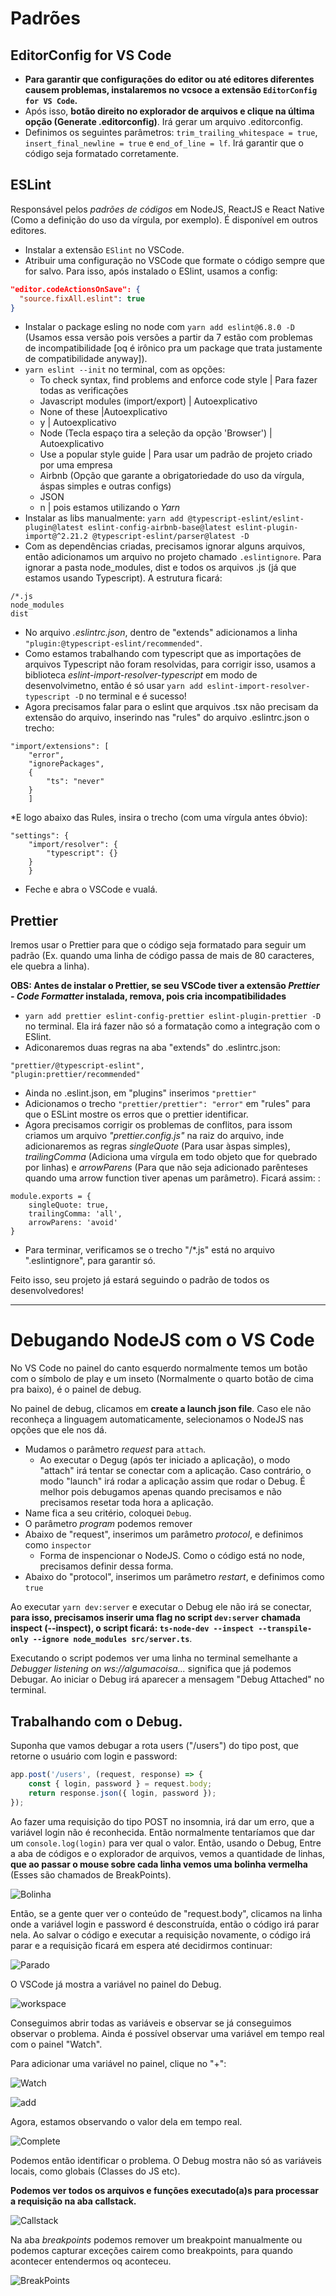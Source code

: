 # Padrões

## EditorConfig for VS Code

* **Para garantir que configurações do editor ou até editores diferentes causem problemas, instalaremos no vcsoce a extensão `EditorConfig for VS Code`.**
* Após isso, **botão direito no explorador de arquivos e clique na última opção (Generate .editorconfig)**. Irá gerar um arquivo .editorconfig.
* Definimos os seguintes parâmetros: `trim_trailing_whitespace = true`, `insert_final_newline = true` e `end_of_line = lf`. Irá garantir que o código seja formatado corretamente.

## ESLint


Responsável pelos *padrões de códigos* em NodeJS, ReactJS e React Native (Como a definição do uso da vírgula, por exemplo). É disponível em outros editores.


* Instalar a extensão `ESlint` no VSCode.
* Atribuir uma configuração no VSCode que formate o código sempre que for salvo. Para isso, após instalado o ESlint, usamos a config:
```json
"editor.codeActionsOnSave": {
  "source.fixAll.eslint": true
}
```
* Instalar o package esling no node com `yarn add eslint@6.8.0 -D` (Usamos essa versão pois versões a partir da 7 estão com problemas de incompatibilidade [oq é irônico pra um package que trata justamente de compatibilidade anyway]).
* `yarn eslint --init` no terminal, com as opções:
  * To check syntax, find problems and enforce code style | Para fazer todas as verificações
  * Javascript modules (import/export) | Autoexplicativo
  * None of these |Autoexplicativo
  * y | Autoexplicativo
  * Node (Tecla espaço tira a seleção da opção 'Browser') | Autoexplicativo
  * Use a popular style guide | Para usar um padrão de projeto criado por uma empresa
  * Airbnb (Opção que garante a obrigatoriedade do uso da vírgula, áspas simples e outras configs)
  * JSON
  * n | pois estamos utilizando o *Yarn*
* Instalar as libs manualmente: `yarn add @typescript-eslint/eslint-plugin@latest eslint-config-airbnb-base@latest eslint-plugin-import@^2.21.2 @typescript-eslint/parser@latest -D`
* Com as dependências criadas, precisamos ignorar alguns arquivos, então adicionamos um arquivo no projeto chamado `.eslintignore`. Para ignorar a pasta node_modules, dist e todos os arquivos .js (já que estamos usando Typescript). A estrutura ficará:
```
/*.js
node_modules
dist
```
* No arquivo *.eslintrc.json*, dentro de "extends" adicionamos a linha `"plugin:@typescript-eslint/recommended"`.
* Como estamos trabalhando com typescript que as importações de arquivos Typescript não foram resolvidas, para corrigir isso, usamos a biblioteca *eslint-import-resolver-typescript* em modo de desenvolvimetno, então é só usar `yarn add eslint-import-resolver-typescript -D` no terminal e é sucesso!
* Agora precisamos falar para o eslint que arquivos .tsx não precisam da extensão do arquivo, inserindo nas "rules" do arquivo .eslintrc.json o trecho:
```
"import/extensions": [
    "error",
    "ignorePackages",
    {
        "ts": "never"
    }
    ]
```
*E logo abaixo das Rules, insira o trecho (com uma vírgula antes óbvio):
```
"settings": {
    "import/resolver": {
        "typescript": {}
    }
    }
```
* Feche e abra o VSCode e vualá.


## Prettier


Iremos usar o Prettier para que o código seja formatado para seguir um padrão (Ex. quando uma linha de código passa de mais de 80 caracteres, ele quebra a linha).



**OBS: Antes de instalar o Prettier, se seu VSCode tiver a extensão *Prettier - Code Formatter* instalada, remova, pois cria incompatibilidades**


* `yarn add prettier eslint-config-prettier eslint-plugin-prettier -D` no terminal. Ela irá fazer não só a formatação como a integração com o ESlint.
* Adiconaremos duas regras na aba "extends" do .eslintrc.json:
```
"prettier/@typescript-eslint",
"plugin:prettier/recommended"
```
* Ainda no .eslint.json, em "plugins" inserimos `"prettier"`
* Adicionamos o trecho `"prettier/prettier": "error"` em "rules" para que o ESLint mostre os erros que o prettier identificar.
* Agora precisamos corrigir os problemas de conflitos, para issom criamos um arquivo *"prettier.config.js"* na raiz do arquivo, inde adicionaremos as regras *singleQuote* (Para usar àspas simples), *trailingComma* (Adiciona uma vírgula em todo objeto que for quebrado por linhas) e *arrowParens* (Para que não seja adicionado parênteses quando uma arrow function tiver apenas um parâmetro). Ficará assim: :
```
module.exports = {
    singleQuote: true,
    trailingComma: 'all',
    arrowParens: 'avoid'
}
```
* Para terminar, verificamos se o trecho "/*.js" está no arquivo ".eslintignore", para garantir só.


Feito isso, seu projeto já estará seguindo o padrão de todos os desenvolvedores!




---


# Debugando NodeJS com o VS Code

No VS Code no painel do canto esquerdo normalmente temos um botão com o símbolo de play e um inseto (Normalmente o quarto botão de cima pra baixo), é o painel de debug.


No painel de debug, clicamos em **create a launch json file**. Caso ele não reconheça a linguagem automaticamente, selecionamos o NodeJS nas opções que ele nos dá.


* Mudamos o parâmetro *request* para `attach`.
  * Ao executar o Degug (após ter iniciado a aplicação), o modo "attach" irá tentar se conectar com a aplicação. Caso contrário, o modo "launch" irá rodar a aplicação assim que rodar o Debug. É melhor pois debugamos apenas quando precisamos e não precisamos resetar toda hora a aplicação.
* Name fica a seu critério, coloquei `Debug`.
* O parâmetro *program* podemos remover
* Abaixo de "request", inserimos um parâmetro *protocol*, e definimos como `inspector`
  * Forma de inspencionar o NodeJS. Como o código está no node, precisamos definir dessa forma.
* Abaixo do "protocol", inserimos um parâmetro *restart*, e definimos como `true`


Ao executar `yarn dev:server` e executar o Debug ele não irá se conectar, **para isso, precisamos inserir uma flag no script `dev:server` chamada inspect (--inspect), o script ficará: `ts-node-dev --inspect --transpile-only --ignore node_modules src/server.ts`**.


Executando o script podemos ver uma linha no terminal semelhante a *Debugger listening on ws://algumacoisa...* significa que já podemos Debugar. Ao iniciar o Debug irá aparecer a mensagem "Debug Attached" no terminal.

## Trabalhando com o Debug.


Suponha que vamos debugar a rota users ("/users") do tipo post, que retorne o usuário com login e password:


```javascript
app.post('/users', (request, response) => {
    const { login, password } = request.body;
    return response.json({ login, password });
});
```


Ao fazer uma requisição do tipo POST no insomnia, irá dar um erro, que a variável login não é reconhecida. Então normalmente tentaríamos que dar um `console.log(login)` para ver qual o valor. Então, usando o Debug, Entre a aba de códigos e o explorador de arquivos, vemos a quantidade de linhas, **que ao passar o mouse sobre cada linha vemos uma bolinha vermelha** (Esses são chamados de BreakPoints).

![Bolinha](readme-images/bolinha.png)

Então, se a gente quer ver o conteúdo de "request.body", clicamos na linha onde a variável login e password é desconstruída, então o código irá parar nela. Ao salvar o código e executar a requisição novamente, o código irá parar e a requisição ficará em espera até decidirmos continuar:


![Parado](readme-images/parado.png)


 O VSCode já mostra a variável no painel do Debug.


![workspace](readme-images/workspace.png)


Conseguimos abrir todas as variáveis e observar se já conseguimos observar o problema. Ainda é possível observar uma variável em tempo real com o painel "Watch".


Para adicionar uma variável no painel, clique no "+":


![Watch](readme-images/watch.png)


![add](readme-images/add.png)


Agora, estamos observando o valor dela em tempo real.


![Complete](readme-images/complete.png)


Podemos então identificar o problema. O Debug mostra não só as variáveis locais, como globais (Classes do JS etc).


**Podemos ver todos os arquivos e funções executado(a)s para processar a requisição na aba callstack.**


![Callstack](readme-images/callstack.png)


Na aba *breakpoints* podemos remover um breakpoint manualmente ou podemos capturar exceções cairem como breakpoints, para quando acontecer entendermos oq aconteceu.


![BreakPoints](readme-images/breakpoints.png)
